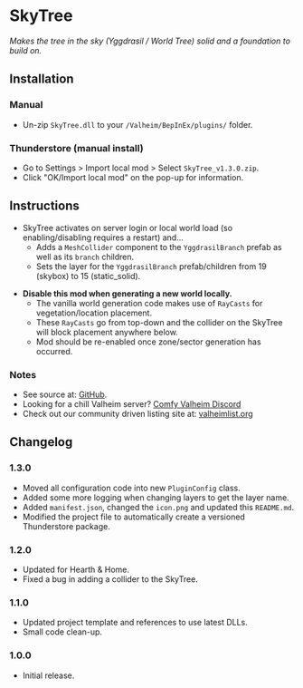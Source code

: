﻿# SkyTree

*Makes the tree in the sky (Yggdrasil / World Tree) solid and a foundation to build on.*

## Installation

### Manual

  * Un-zip `SkyTree.dll` to your `/Valheim/BepInEx/plugins/` folder.

### Thunderstore (manual install)

  * Go to Settings > Import local mod > Select `SkyTree_v1.3.0.zip`.
  * Click "OK/Import local mod" on the pop-up for information.

## Instructions

  * SkyTree activates on server login or local world load (so enabling/disabling requires a restart) and...
    * Adds a `MeshCollider` component to the `YggdrasilBranch` prefab as well as its `branch` children.
    * Sets the layer for the `YggdrasilBranch` prefab/children from 19 (skybox) to 15 (static_solid).

  - **Disable this mod when generating a new world locally.**
    - The vanilla world generation code makes use of `RayCasts` for vegetation/location placement.
    - These `RayCasts` go from top-down and the collider on the SkyTree will block placement anywhere below.
    - Mod should be re-enabled once zone/sector generation has occurred.

### Notes

  * See source at: [GitHub](https://github.com/redseiko/ComfyMods/tree/main/SkyTree).
  * Looking for a chill Valheim server? [Comfy Valheim Discord](https://discord.gg/ameHJz5PFk)
  * Check out our community driven listing site at: [valheimlist.org](https://valheimlist.org/)

## Changelog

### 1.3.0

  * Moved all configuration code into new `PluginConfig` class.
  * Added some more logging when changing layers to get the layer name.
  * Added `manifest.json`, changed the `icon.png` and updated this `README.md`.
  * Modified the project file to automatically create a versioned Thunderstore package.

### 1.2.0

  * Updated for Hearth & Home.
  * Fixed a bug in adding a collider to the SkyTree.

### 1.1.0

  * Updated project template and references to use latest DLLs.
  * Small code clean-up.

### 1.0.0

  * Initial release.
